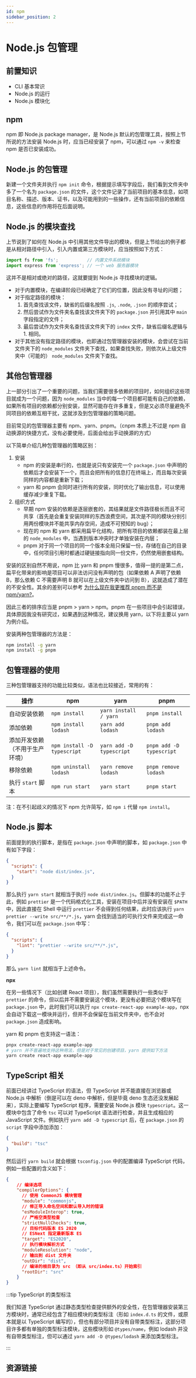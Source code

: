 ```yaml
---
id: npm
sidebar_position: 2
---
```


# Node.js 包管理

## 前置知识

- CLI 基本常识
- Node.js 的运行
- Node.js 模块化

## npm

npm 即 Node.js package manager，是 Node.js 默认的包管理工具，按照上节所说的方法安装 Node.js 时，应当已经安装了 npm，可以通过 `npm -v` 来检查 npm 是否已安装成功。

## Node.js 的包管理

新建一个文件夹并执行 `npm init` 命令，根据提示填写字段后，我们看到文件夹中多了一个名为 `package.json` 的文件，这个文件记录了当前项目的基本信息，如项目名称、描述、版本、证书，以及可能用到的一些操作，还有当前项目的依赖信息，这些信息的作用将在后面说明。

## Node.js 的模块查找

上节说到了如何在 Node.js 中引用其他文件导出的模块，但是上节给出的例子都是从相对路径中引入，引入内置或第三方模块时，应当按照如下方式：

```javascript
import fs from 'fs';           // 内置文件系统模块
import express from 'express'; // 一个 web 服务器模块
```

这并不是相对或绝对的路径，这就要提到 Node.js 寻找模块的逻辑。

- 对于内置模块，在编译阶段已经确定了它们的位置，因此没有寻址的问题；
- 对于指定路径的模块：
    1. 首先查找该文件，缺省的后缀名按照 `.js`, `.node`, `.json` 的顺序尝试；
    2. 然后尝试作为文件夹名查找该文件夹下的 `package.json` 并引用其中 `main` 字段指定的文件；
    3. 最后尝试作为文件夹名查找该文件夹下的 `index` 文件，缺省后缀名逻辑与 1. 相同。
- 对于其他没有指定路径的模块，也即通过包管理器安装的模块，会尝试在当前文件夹下的 `node_modules` 文件夹下查找，如果查找失败，则依次从上级文件夹中（可能的） `node_modules` 文件夹下查找。

## 其他包管理器

上一部分引出了一个重要的问题，当我们需要很多依赖的项目时，如何组织这些项目就成为一个问题，因为 `node_modules` 当中的每一个项目都可能有自己的依赖，如果所有项目的依赖都分别安装，显然可能存在许多重复，但是又必须尽量避免不同项目的依赖互相干扰，这就涉及到包管理器的策略问题。

目前常见的包管理器主要有 npm、yarn、pnpm。（cnpm 本质上不过是 npm 自动换源的快捷方式，没有必要使用，后面会给出手动换源的方式）

以下简单介绍几种包管理器的策略区别：

1. 安装
    - npm 的安装是串行的，也就是说只有安装完一个 `package.json` 中声明的依赖后才会安装下一个，而且会把所有的信息打在终端上，而且每次安装同样的内容都是重新下载；
    - yarn 和 pnpm 会同时进行所有的安装，同时优化了输出信息，可以使用缓存减少重复下载。
2. 组织方式
    - 早期 npm 安装的依赖是逐层嵌套的，其结果就是文件路径极长而且不可共享（首先是会重复安装同样的东西浪费空间，其次是不同的模块分别引用两份模块并不能共享内存空间，造成不可预知的 bug）；
    - 现在的 npm 和 yarn 都采用扁平化结构，把所有项目的依赖都装在最上层的 `node_modules` 中，当遇到版本冲突时才单独安装在内层；
    - pnpm 对于同一个项目的同一个版本全局只保留一份，存储在自己的目录中，任何项目引用时都通过硬链接指向同一份文件，仍然使用嵌套结构。

安装的区别自然不用说，npm 比 yarn 和 pnpm 慢很多，值得一提的是第二点，扁平化带来的影响是项目可以非法访问没有声明的包（如果依赖 A 声明了依赖 B，那么依赖 C 不需要声明 B 就可以在上级文件夹中访问到 B），这就造成了潜在的不安全性。其余的差别可以参考 [为什么现在我更推荐 pnpm 而不是 npm/yarn?](https://jishuin.proginn.com/p/763bfbd3bcff)。

因此三者的排序应当是 pnpm > yarn > npm。pnpm 在一些项目中会引起错误，具体原因我没有研究过，如果遇到这种情况，建议换用 yarn，以下将主要以 yarn 为例介绍。

安装两种包管理器的方法是：

```bash
npm install -g yarn
npm install -g pnpm
```

## 包管理器的使用

三种包管理器支持的功能比较类似，语法也比较接近，常用的有：

| 操作                                 | npm                       | yarn                   | pnpm                   |
| ------------------------------------ | ------------------------- | ---------------------- | ---------------------- |
| 自动安装依赖                         | `npm install`               | `yarn install / yarn`    | `pnpm install`           |
| 添加依赖                             | `npm install lodash`        | `yarn add lodash`        | `pnpm add lodash`        |
| 添加开发依赖（不用于生产环境） | `npm install -D typescript` | `yarn add -D typescript` | `pnpm add -D typescript` |
| 移除依赖                             | `npm uninstall lodash`      | `yarn remove lodash`     | `pnpm remove lodash`     |
| 执行 `start` 脚本                             | `npm run start`             | `yarn start`             | `pnpm start`             |


注：在不引起歧义的情况下 npm 允许简写，如 `npm i` 代替 `npm install`。

## Node.js 脚本

前面提到的执行脚本，是指在 `package.json` 中声明的脚本，如 `package.json` 中有如下字段：

```json
{
  "scripts": {
    "start": "node dist/index.js",
  }
}
```

那么执行 `yarn start` 就相当于执行 `node dist/index.js`。但脚本的功能不止于此，例如 `prettier` 是一个代码格式化工具，安装在项目中后并没有安装在 `$PATH` 中，因此直接在 Shell 中运行 `prettier` 不会得到任何结果，此时应该执行 `yarn prettier --write src/**/*.js`，yarn 会找到适当的可执行文件来完成这一命令，我们可以在 `package.json` 中写：

```json
{
  "scripts": {
    "lint": "prettier --write src/**/*.js",
  }
}
```

那么 `yarn lint` 就相当于上述命令。

**npx**

在另一些情况下（比如创建 React 项目），我们虽然需要执行一些类似于 `prettier` 的命令，但以后并不需要安装这个模块，更没有必要把这个模块写在 `package.json` 中，此时我们可以执行 `npx create-react-app example-app`，npx 会自动下载这一模块并运行，但并不会保留在当前文件夹中，也不会对 `package.json` 造成影响。

yarn 和 pnpm 也支持这一语法：

```bash
pnpx create-react-app example-app
# yarn 并不普遍地支持这种用法，但是对于常见的创建项目，yarn 提供如下方法
yarn create react-app example-app
```

## TypeScript 相关

前面已经讲过 TypeScript 的语法，但 TypeScript 并不能直接在浏览器或 Node.js 中解析（倒是可以在 deno 中解析，但是毕竟 deno 生态还没发展起来），实际上要编写 TypeScript 程序，需要安装 Node.js 模块 `typescript`。这一模块中包含了命令 `tsc` 可以对 TypeScript 语法进行检查，并且生成相应的 JavaScript 文件。例如执行 `yarn add -D typescript` 后，在 `package.json` 的 `script` 字段中添加添加：

```json
{
  "build": "tsc"
}
```

然后运行 `yarn build` 就会根据 `tsconfig.json` 中的配置编译 TypeScript 代码，例如一些配置的含义如下：

```json
{
    // 编译选项
    "compilerOptions": {
      // 使用 CommonJS 模块管理
      "module": "commonjs",
      // 修正导入命名空间和默认导入时的错误
      "esModuleInterop": true,
      // 严格空类型检查
      "strictNullChecks": true,
      // 目标代码版本 ES 2020
      // ESNext 指定最新版本 ES
      "target": "ES2020",
      // 执行模块解析方式
      "moduleResolution": "node",
      // 输出到 dist 文件夹
      "outDir": "dist",
      // 编译的根目录为 src （即从 src/index.ts）开始索引
      "rootDir": "src"
    }
}
```

:::tip TypeScript 的类型标注

我们知道 TypeScript 通过静态类型检查提供额外的安全性，在包管理器安装第三方模块时，通常已经包含了相应模块的类型标注（形如 `index.d.ts` 的文件，或原本就是以 TypeScript 编写的），但也有部分项目并没有自带类型标注，这部分项目许多都有单独的类型标注模块，这些模块形如 `@types/name`，例如 lodash 并没有自带类型标注，但可以通过 `yarn add -D @types/lodash` 来添加类型标注。

:::

## 资源链接

<!-- - tsconfig配置：<https://typescript.bootcss.com/tsconfig-json.html> -->